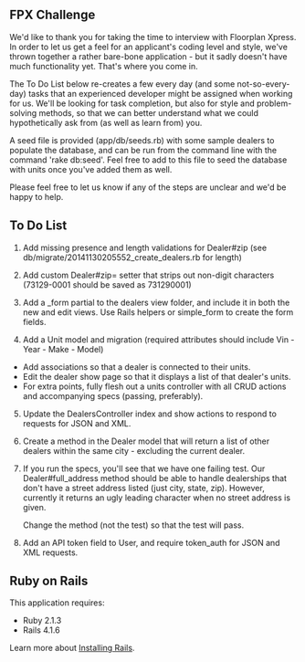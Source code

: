 FPX Challenge
-----------

We'd like to thank you for taking the time to interview with Floorplan Xpress.
In order to let us get a feel for an applicant's coding level and style, we've
thrown together a rather bare-bone application - but it sadly doesn't have much
functionality yet. That's where you come in.

The To Do List below re-creates a few every day (and some not-so-every-day)
tasks that an experienced developer might be assigned when working for us.
We'll be looking for task completion, but also for style and problem-solving methods,
so that we can better understand what we could hypothetically ask from (as well as
learn from) you.

A seed file is provided (app/db/seeds.rb) with some sample dealers to populate
the database, and can be run from the command line with the command 'rake db:seed'.
Feel free to add to this file to seed the database with units once you've added
them as well.

Please feel free to let us know if any of the steps are unclear and we'd be
happy to help.


To Do List
-----------

1. Add missing presence and length validations for Dealer#zip (see
   db/migrate/20141130205552_create_dealers.rb for length)

2. Add custom Dealer#zip= setter that strips out non-digit characters
   (73129-0001 should be saved as 731290001)

3. Add a _form partial to the dealers view folder, and include it in both the new
     and edit views. Use Rails helpers or simple_form to create the form fields.

4. Add a Unit model and migration (required attributes should include Vin - Year - Make - Model)
  * Add associations so that a dealer is connected to their units.
  * Edit the dealer show page so that it displays a list of that dealer's units.
  * For extra points, fully flesh out a units controller with all CRUD actions and accompanying specs (passing, preferably).

5. Update the DealersController index and show actions to respond to requests for JSON and XML.

6. Create a method in the Dealer model that will return a list of other dealers
     within the same city - excluding the current dealer.

7. If you run the specs, you'll see that we have one failing test. Our Dealer#full_address
     method should be able to handle dealerships that don't have a street address
     listed (just city, state, zip). However, currently it returns an ugly leading
     character when no street address is given.

   Change the method (not the test) so that the test will pass.

8. Add an API token field to User, and require token_auth for JSON and XML requests.


Ruby on Rails
-------------

This application requires:

- Ruby 2.1.3
- Rails 4.1.6

Learn more about [Installing Rails](http://railsapps.github.io/installing-rails.html).
